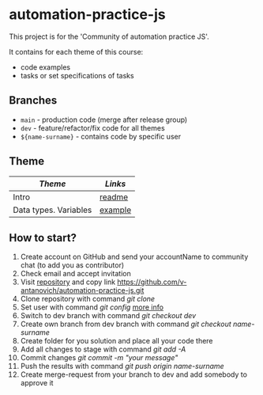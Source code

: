 # automation-practice-js

This project is for the 'Community of automation practice JS'.

It contains for each theme of this course:

- code examples
- tasks or set specifications of tasks

## Branches

* `main` - production code (merge after release group)
* `dev` - feature/refactor/fix code for all themes
* `${name-surname}` - contains code by specific user

## Theme

| *Theme*  | *Links* |
| ------------- | ------------- |
| Intro  | [readme](README.md) |
| Data types. Variables  | [example](src/basics/)  |

## How to start?

   1. Create account on GitHub аnd send your accountName to community chat (to add you as contributor) 
   2. Check email and accept invitation
   3. Visit [repository](https://github.com/v-antanovich/automation-practice-js) and copy link https://github.com/v-antanovich/automation-practice-js.git
   4. Clone repository with command *git clone*
   5. Set user with command *git config* [more info](https://godelonline.sharepoint.com/Functions/ResearchAndDevelopment/SitePages/Workshop--Git-and-GitHub.aspx)
   6. Switch to dev branch with command *git checkout dev*
   7. Create own branch from dev branch with command *git checkout name-surname*
   8. Create folder for you solution and place all your code there
   9. Add all changes to stage with command *git add -A*
   10. Commit changes *git commit -m "your message"*
   11. Push the results with command *git push origin name-surname*
   12. Create merge-request from your branch to dev and add somebody to approve it

